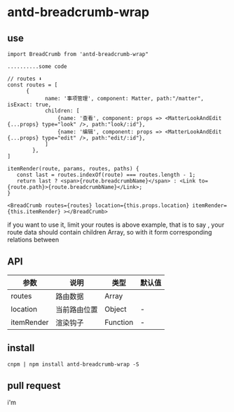 # antd-breadcrumb-wrap

## use
```
import BreadCrumb from 'antd-breadcrumb-wrap"

..........some code

// routes ⬇️
const routes = [
      {
            name: '事项管理', component: Matter, path:"/matter", isExact: true,
            children: [
                {name: '查看', component: props => <MatterLookAndEdit {...props} type="look" />, path:"look/:id"},
                {name: '编辑', component: props => <MatterLookAndEdit {...props} type="edit" />, path:"edit/:id"},
            ]
        },
]

itemRender(route, params, routes, paths) {
   const last = routes.indexOf(route) === routes.length - 1;
   return last ? <span>{route.breadcrumbName}</span> : <Link to={route.path}>{route.breadcrumbName}</Link>;
}

<BreadCrumb routes={routes} location={this.props.location} itemRender={this.itemRender} ></BreadCrumb>

```


if you want to use it, limit your routes is above example, that is to say , your route data should contain children Array,
so with it form corresponding relations between

## API

| 参数         | 说明                                      | 类型         | 默认值 |
|-------------|------------------------------------------|-------------|-------|
| routes        | 路由数据 | Array |
| location      | 当前路由位置     | Object  | -    |
| itemRender    | 渲染钩子    | Function  | -    |


## install

```
cnpm | npm install antd-breadcrumb-wrap -S
```

## pull request

i'm